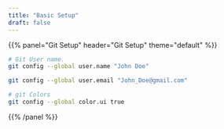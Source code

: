 ```yaml
---
title: "Basic Setup"
draft: false
---
```


{{% panel="Git Setup" header="Git Setup" theme="default" %}}
```bash
# Git User name.
git config --global user.name "John Doe"
```
```bash
git config --global user.email "John_Doe@gmail.com"
```
```bash
# git Colors
git config --global color.ui true
```

{{% /panel %}}
